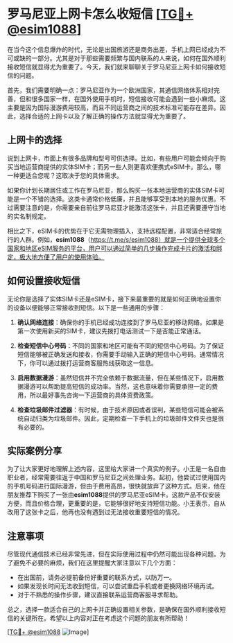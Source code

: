 # 罗马尼亚上网卡怎么收短信 [[TG💪+ @esim1088](https://t.me/s/esim1088)]

在当今这个信息爆炸的时代，无论是出国旅游还是商务出差，手机上网已经成为不可或缺的一部分。尤其是对于那些需要频繁与国内联系的人来说，如何在国外顺利接收短信就显得尤为重要了。今天，我们就来聊聊关于罗马尼亚上网卡如何接收短信的问题。

首先，我们需要明确一点：罗马尼亚作为一个欧洲国家，其通信网络体系相对完善，但和很多国家一样，在国外使用手机时，短信接收可能会遇到一些小麻烦。这主要是因为国际漫游费用较高，而且不同运营商之间的技术标准可能存在差异。因此，选择合适的上网卡以及了解正确的操作方法就显得尤为重要了。

## 上网卡的选择

说到上网卡，市面上有很多品牌和型号可供选择。比如，有些用户可能会倾向于购买当地运营商提供的实体SIM卡；而另一些人则更喜欢便携式eSIM卡。那么，哪一种更适合您呢？这取决于您的具体需求。

如果你计划长期居住或工作在罗马尼亚，那么购买一张本地运营商的实体SIM卡可能是一个不错的选择。这类卡通常价格低廉，并且能够享受到本地的服务优惠。不过需要注意的是，你需要亲自前往罗马尼亚才能激活这张卡，并且还需要遵守当地的实名制规定。

相比之下，eSIM卡的优势在于它无需物理插入，支持远程配置，非常适合经常旅行的人群。例如，**esim1088**（https://t.me/s/esim1088）就是一个提供全球多个国家和地区eSIM服务的平台，用户可以通过简单的几步操作完成卡片的激活和绑定，极大地方便了用户的使用体验。

## 如何设置接收短信

无论你是选择了实体SIM卡还是eSIM卡，接下来最重要的就是如何正确地设置你的设备以便能够正常接收到短信。以下是一些通用的步骤：

1. **确认网络连接**：确保你的手机已经成功连接到了罗马尼亚的移动网络。如果是第一次使用新买的SIM卡，建议先拨打电话测试一下是否能正常通话。
   
2. **检查短信中心号码**：不同的国家和地区可能有不同的短信中心号码。为了保证短信能够被正确发送和接收，你需要手动输入正确的短信中心号码。通常情况下，你可以通过拨打运营商客服热线获取这一信息。

3. **启用数据漫游**：虽然短信并不完全依赖于数据流量，但在某些情况下，启用数据漫游可以帮助提高短信的成功率。当然，这也意味着你需要承担一定的费用，所以最好事先咨询一下运营商的具体资费政策。

4. **检查垃圾邮件过滤器**：有时候，由于技术原因或者误判，某些短信可能会被系统自动归类为垃圾邮件。因此，定期检查一下手机上的垃圾邮件文件夹也是很有必要的。

## 实际案例分享

为了让大家更好地理解上述内容，这里给大家讲一个真实的例子。小王是一名自由职业者，经常需要往返于中国和罗马尼亚之间处理业务。起初，他尝试过使用国内的手机号码进行国际漫游，但由于费用高昂，很快就放弃了这种方式。后来，他在朋友推荐下购买了一张由**esim1088**提供的罗马尼亚eSIM卡。这款产品不仅安装方便，而且价格合理，更重要的是，它能够很好地支持短信功能。小王表示，自从改用了这张卡之后，他再也没有遇到过无法接收重要短信的情况。

## 注意事项

尽管现代通信技术已经非常先进，但在实际使用过程中仍然可能出现各种问题。为了避免不必要的麻烦，我们在这里提醒大家注意以下几个方面：

- 在出国前，请务必提前备份好重要的联系方式，以防万一。
- 如果发现长时间无法收到短信，可以尝试重启手机或者更换网络环境再试。
- 对于不熟悉的操作步骤，建议直接联系运营商客服寻求帮助。

总之，选择一款适合自己的上网卡并正确设置相关参数，是确保在国外顺利接收短信的关键所在。希望以上内容对正在考虑这个问题的朋友有所帮助！

[[TG💪+ @esim1088](https://t.me/s/esim1088) ![Image](https://i.postimg.cc/4NQfJmqS/Snipaste-2025-05-13-00-14-12.png)]